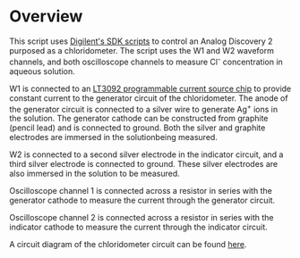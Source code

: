 # Overview
This script uses [Digilent's SDK scripts](https://github.com/Digilent/WaveForms-SDK-Getting-Started-PY/) to control an Analog Discovery 2 purposed as a chloridometer.
The script uses the W1 and W2 waveform channels, and both oscilloscope channels to measure Cl<sup>-</sup> concentration in aqueous solution.

W1 is connected to an [LT3092 programmable current source chip](https://www.analog.com/en/products/lt3092.html) to provide constant current to the generator circuit of the chloridometer.
The anode of the generator circuit is connected to a silver wire to generate Ag<sup>+</sup> ions in the solution.
The generator cathode can be constructed from graphite (pencil lead) and is connected to ground.
Both the silver and graphite electrodes are immersed in the solutionbeing measured.

W2 is connected to a second silver electrode in the indicator circuit, and a third silver electrode is connected to ground.
These silver electrodes are also immersed in the solution to be measured.

Oscilloscope channel 1 is connected across a resistor in series with the generator cathode to measure the current through the generator circuit.

Oscilloscope channel 2 is connected across a resistor in series with the indicator cathode to measure the current through the indicator circuit.

A circuit diagram of the chloridometer circuit can be found [here](./circuit.png).
